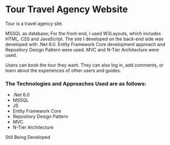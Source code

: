 # Tour Travel Agency Website

Tour is a travel agency site. 

MSSQL as database; For the front-end, I used W3Layouts, which includes HTML, CSS and JavaScript. The site I developed on the back-end side was developed with .Net 6.0. Entity Framework Core development approach and Repository Design Pattern were used. MVC and N-Tier Architecture were used.

Users can book the tour they want. They can also log in, add comments, or learn about the experiences of other users and guides.


### The Technologies and Approaches Used are as follows:

- .Net 6.0
- MSSQL
- JS
- Entity Framework Core
- Repository Design Pattern
- MVC
- N-Tier Architecture

Still Being Developed